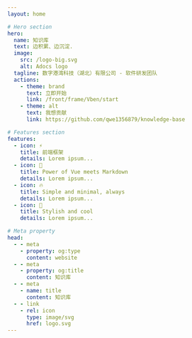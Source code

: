 ```yaml
---
layout: home

# Hero section
hero:
  name: 知识库
  text: 边积累、边沉淀.
  image:
    src: /logo-big.svg
    alt: Adocs logo
  tagline: 数字港湾科技（湖北）有限公司 - 软件研发团队
  actions:
    - theme: brand
      text: 立即开始
      link: /front/frame/Vben/start
    - theme: alt
      text: 我想贡献
      link: https://github.com/qwe1356879/knowledge-base

# Features section
features:
  - icon: ⚡️
    title: 前端框架
    details: Lorem ipsum...
  - icon: 🎉
    title: Power of Vue meets Markdown
    details: Lorem ipsum...
  - icon: 🔥
    title: Simple and minimal, always
    details: Lorem ipsum...
  - icon: 🎀
    title: Stylish and cool
    details: Lorem ipsum...

# Meta property
head:
  - - meta
    - property: og:type
      content: website
  - - meta
    - property: og:title
      content: 知识库
  - - meta
    - name: title
      content: 知识库
  - - link
    - rel: icon
      type: image/svg
      href: logo.svg
---
```


<!-- Custom home layout -->
<!-- <div class="custom-layout">
  <h1>🏀</h1>
  <h1>Custom Layout</h1>
  <p>This section was added using plain HTML and CSS.</p>
  <a href="https://github.com/Evavic44/adocs/blob/main/docs/index.md#custom-layout" target="_blank" class="btn">Source Code</a>
</div> -->
